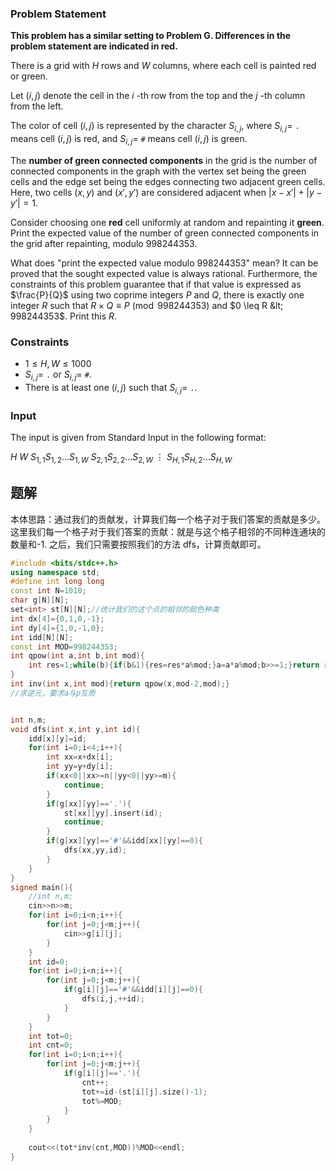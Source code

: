 ### Problem Statement

**This problem has a similar setting to Problem G. Differences in the problem statement are indicated in red.**

There is a grid with $H$ rows and $W$ columns, where each cell is painted red or green.

Let $(i,j)$ denote the cell in the $i$ \-th row from the top and the $j$ \-th column from the left.

The color of cell $(i,j)$ is represented by the character $S_{i,j}$, where $S_{i,j} =$ `.` means cell $(i,j)$ is red, and $S_{i,j} =$ `#` means cell $(i,j)$ is green.

The **number of green connected components** in the grid is the number of connected components in the graph with the vertex set being the green cells and the edge set being the edges connecting two adjacent green cells. Here, two cells $(x,y)$ and $(x',y')$ are considered adjacent when $|x-x'| + |y-y'| = 1$.

Consider choosing one **red** cell uniformly at random and repainting it **green**. Print the expected value of the number of green connected components in the grid after repainting, modulo $998244353$.

What does "print the expected value modulo $998244353$" mean? It can be proved that the sought expected value is always rational. Furthermore, the constraints of this problem guarantee that if that value is expressed as $\frac{P}{Q}$ using two coprime integers $P$ and $Q$, there is exactly one integer $R$ such that $R \times Q \equiv P \pmod{998244353}$ and $0 \leq R &lt; 998244353$. Print this $R$.


### Constraints

-   $1 \leq H,W \leq 1000$
-   $S_{i,j} =$ `.` or $S_{i,j} =$ `#`.
-   There is at least one $(i,j)$ such that $S_{i,j} =$ `.`.


### Input

The input is given from Standard Input in the following format:


$H$ $W$
$S_{1,1}$$S_{1,2}$$\ldots$$S_{1,W}$
$S_{2,1}$$S_{2,2}$$\ldots$$S_{2,W}$
$\vdots$
$S_{H,1}$$S_{H,2}$$\ldots$$S_{H,W}$


## 题解
本体思路：通过我们的贡献发，计算我们每一个格子对于我们答案的贡献是多少。这里我们每一个格子对于我们答案的贡献：就是与这个格子相邻的不同种连通块的数量和-1. 之后，我们只需要按照我们的方法 dfs，计算贡献即可。

```cpp
#include <bits/stdc++.h>
using namespace std;
#define int long long
const int N=1010;
char g[N][N];
set<int> st[N][N];//统计我们的这个点的相邻的颜色种类 
int dx[4]={0,1,0,-1};
int dy[4]={1,0,-1,0};
int idd[N][N];
const int MOD=998244353;
int qpow(int a,int b,int mod){
	int res=1;while(b){if(b&1){res=res*a%mod;}a=a*a%mod;b>>=1;}return res;
}
int inv(int x,int mod){return qpow(x,mod-2,mod);}
//求逆元，要求a与p互质


int n,m;
void dfs(int x,int y,int id){
	idd[x][y]=id;
	for(int i=0;i<4;i++){
		int xx=x+dx[i];
		int yy=y+dy[i];
		if(xx<0||xx>=n||yy<0||yy>=m){
			continue;
		}
		if(g[xx][yy]=='.'){
			st[xx][yy].insert(id);
			continue; 
		}
		if(g[xx][yy]=='#'&&idd[xx][yy]==0){
			dfs(xx,yy,id);
		}
	}
}
signed main(){
	//int n,m;
	cin>>n>>m;
	for(int i=0;i<n;i++){
		for(int j=0;j<m;j++){
			cin>>g[i][j];
		}
	}
	int id=0;
	for(int i=0;i<n;i++){
		for(int j=0;j<m;j++){
			if(g[i][j]=='#'&&idd[i][j]==0){
				dfs(i,j,++id);
			}
		}
	}
	int tot=0;
	int cnt=0;
	for(int i=0;i<n;i++){
		for(int j=0;j<m;j++){
			if(g[i][j]=='.'){
				cnt++;
				tot+=id-(st[i][j].size()-1);
				tot%=MOD;	
			}
		}
	}
	
	cout<<(tot*inv(cnt,MOD))%MOD<<endl;
}
```